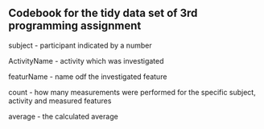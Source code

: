 ## Codebook for the tidy data set of 3rd programming assignment 

subject - participant indicated by a number 

ActivityName - activity which was investigated

featurName - name odf the investigated feature

count - how many measurements were performed for the specific subject, activity and measured features

average - the calculated average 
